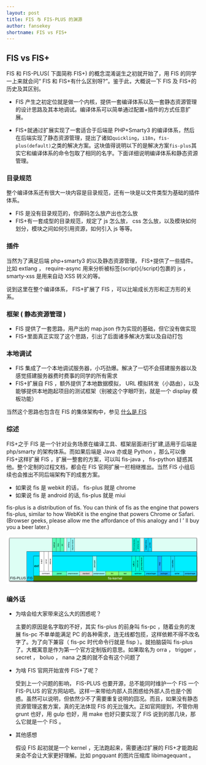 ```yaml
---
layout: post
title: FIS 与 FIS-PLUS 的渊源
author: fansekey
shortname: FIS vs FIS+
---
```


## FIS vs FIS+

FIS 和 FIS-PLUS( 下面简称 FIS+) 的概念混淆诞生之初就开始了，用 FIS 的同学一上来就会问“ FIS 和 FIS+有什么区别呀?”。鉴于此，大概说一下 FIS 及 FIS+的历史及其区别。

- FIS 产生之初定位就是做一个内核，提供一套编译体系以及一套静态资源管理的设计思路及其本地调试。编译体系可以简单通过配置+插件的方式任意扩展。

- FIS+就通过扩展实现了一套适合于后端是 PHP+Smarty3 的编译体系，然后在后端实现了静态资源管理，提出了诸如`quickling`，`i18n`，`fis-plus(default)`之类的解决方案。这块值得说明以下的是解决方案`fis-plus`其实它和编译体系的命令包取了相同的名字。下面详细说明编译体系和静态资源管理。

### 目录规范

整个编译体系还有很大一块内容是目录规范，还有一块是以文件类型为基础的插件体系。

- FIS 是没有目录规范的，你源码怎么放产出也怎么放
- FIS+有一套成型的目录规范，规定了 js 怎么放， css 怎么放，以及模块如何划分，模块之间如何引用资源，如何引入 js 等等。

### 插件

当然为了满足后端 php+smarty3 的以及静态资源管理， FIS+提供了一些插件。比如 extlang ， require-async 用来分析被标签{script}{/script}包裹的 js ， smarty-xss 是用来自动 XSS 转义的等。

说到这里在整个编译体系， FIS+扩展了 FIS ，可以比喻成长方形和正方形的关系。

### 框架 ( 静态资源管理 )

- FIS 提供了一套思路，用产出的 map.json 作为实现的基础，但它没有做实现
- FIS+里面真正实现了这个思路，引出了后面诸多解决方案以及自动打包

### 本地调试

- FIS 集成了一个本地调试服务器，小巧劲爆。解决了一切不会搭建服务器以及感觉搭建服务器费时费事的同学的所有需求
- FIS+扩展自 FIS ，额外提供了本地数据模拟， URL 模拟转发（小路由），以及能够提供本地跑起项目的测试框架（别被这个字眼吓到，就是一个 display 模板功能）

当然这个思路也包含在 FIS 的集体架构中，参见 [ 什么是 FIS](https://github.com/fex-team/fis/wiki/%E4%BB%80%E4%B9%88%E6%98%AFF.I.S)

### 综述

FIS+之于 FIS 是一个针对业务场景在编译工具、框架层面进行扩建,适用于后端是 php/smarty 的架构体系。而如果后端是 Java 亦或是 Python ，那么可以像 FIS+这样扩展 FIS ，扩展一整套的方案，可以叫 fis-java ， fis-python 疑惑其他。整个定制的过程文档，都会在 FIS 官网扩展一栏相继推出。当然 FIS 小组后续也会推出不同后端架构下的成套方案。


- 如果说 fis 是 webkit 的话， fis-plus 就是 chrome
- 如果说 fis 是 android 的话, fis-plus 就是 miui


fis-plus is a distribution of fis. You can think of fis as the engine that powers fis-plus, similar to how WebKit is the engine that powers Chrome or Safari. (Browser geeks, please allow me the affordance of this analogy and I ’ ll buy you a beer later.)

![struct](/img/fis-plus/struct.png)

### 编外话

* 为啥会给大家带来这么大的困惑呢？
	
	主要的原因是名字取的不好，其实 fis-plus 的前身叫 fis-pc ，随着业务的发展 fis-pc 不单单能满足 PC 的各种需求，连无线都包揽，这样依赖不得不改名字了。为了向下兼容（ fis-pc 时代命令行就是 fisp ）。就拍脑袋叫 fis-plus 了。大概寓意是作为第一个官方定制版的意思。如果取名为 orra ， trigger ， secret ， boluo ， nana 之类的就不会有这个问题了
	
* 为啥 FIS 官网开始宣传 FIS+了呢？

	受到上一个问题的影响， FIS-PLUS 也要开源，总不能同时维护一个 FIS 一个 FIS-PLUS 的官方网站吧。这样一来带给内部人员困惑给外部人员也是个困惑。虽然可以说明，但依然少不了需要重复说明的囧况。而且，如果没有静态资源管理这套方案，真的无法体现 FIS 的无比强大。正如官网提到，不管你用 grunt 也好，用 gulp 也好，用 make 也好只要实现了 FIS 说到的那几块，那么它就是一个 FIS 。

* 其他感想

	假设 FIS 起初就是一个 kernel ，无法跑起来，需要通过扩展的 FIS+才能跑起来会不会让大家更好理解。比如 pngquant 的图片压缩库 libimagequant 。
